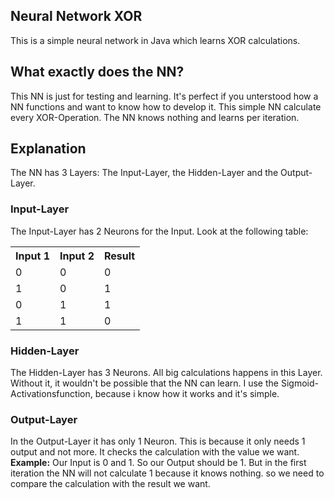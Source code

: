 ## Neural Network XOR
This is a simple neural network in Java which learns XOR calculations.

## What exactly does the NN?
This NN is just for testing and learning. It's perfect if you unterstood how a NN functions and want to know how to develop it.
This simple NN calculate every XOR-Operation. The NN knows nothing and learns per iteration.

## Explanation
The NN has 3 Layers:
The Input-Layer, the Hidden-Layer and the Output-Layer.

### Input-Layer
The Input-Layer has 2 Neurons for the Input. Look at the following table:
 <table>
      <tr>
        <th>Input 1</th>
        <th>Input 2</th>
        <th>Result</th>
      </tr>
      <tr>
        <td>0</td>
        <td>0</td>
        <td>0</td>
      </tr>
      <tr>
        <td>1</td>
        <td>0</td>
        <td>1</td>
      </tr>
      <tr>
        <td>0</td>
        <td>1</td>
        <td>1</td>
      </tr>
      <tr>
        <td>1</td>
        <td>1</td>
        <td>0</td>
      </tr>
 </table>
 
 ### Hidden-Layer
 The Hidden-Layer has 3 Neurons. All big calculations happens in this Layer. Without it, it wouldn't be possible that the NN can learn. 
 I use the Sigmoid-Activationsfunction, because i know how it works and it's simple.
 
 ### Output-Layer
 In the Output-Layer it has only 1 Neuron. This is because it only needs 1 output and not more. It checks the calculation with the value we want.
 <b>Example:</b> Our Input is 0 and 1. So our Output should be 1. But in the first iteration the NN will not calculate 1 because it knows nothing. so we need to compare the calculation with the result we want. 
